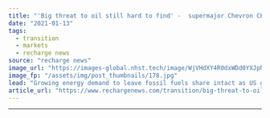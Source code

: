 ```yaml
---
title: "'Big threat to oil still hard to find' -  supermajor Chevron CEO cool on energy transition"
date: "2021-01-13"
tags: 
  - transition
  - markets
  - recharge news
source: "recharge news"
image_url: "https://images-global.nhst.tech/image/WjVHdXY4R0dxWDd0YXJpNEx5VFVNd2JBUEdCdmh4b1l5dlU4cDZKYmRxYz0=/nhst/binary/ad1f645db02eb2bbc6a0b129f17a1ecd"
image_fp: "/assets/img/post_thumbnails/178.jpg"
lead: "Growing energy demand to leave fossil fuels share intact as US giant shows no sign of embracing European peers' green agenda"
article_url: "https://www.rechargenews.com/transition/big-threat-to-oil-still-hard-to-find-supermajor-chevron-ceo-cool-on-energy-transition/2-1-943837"
---
```


---
